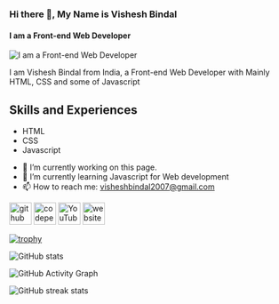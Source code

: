 ### Hi there 👋, My Name is Vishesh Bindal
#### I am a Front-end Web Developer
![I am a Front-end Web Developer](https://i.ibb.co/s2fmgKb/Hi-this-is-Vishesh-Bindal.png)

I am Vishesh Bindal from India, a Front-end Web Developer with Mainly HTML, CSS and some of Javascript

## Skills and Experiences
* HTML
* CSS
* Javascript

- 🔭 I’m currently working on this page. 
- 🌱 I’m currently learning Javascript for Web development 
- 📫 How to reach me: visheshbindal2007@gmail.com 


[<img src='https://cdn.jsdelivr.net/npm/simple-icons@3.0.1/icons/github.svg' alt='github' height='40'>](https://github.com/Vishesh-coder)  [<img src='https://cdn.jsdelivr.net/npm/simple-icons@3.0.1/icons/codepen.svg' alt='codepen' height='40'>](https://codepen.io/Vishesh-coder)  [<img src='https://cdn.jsdelivr.net/npm/simple-icons@3.0.1/icons/youtube.svg' alt='YouTube' height='40'>](https://www.youtube.com/channel/UCwOy7VuFyAvna3Ttu3YRl8g)  [<img src='https://cdn.jsdelivr.net/npm/simple-icons@3.0.1/icons/icloud.svg' alt='website' height='40'>](https://visheshbindal.epizy.com/)  

[![trophy](https://github-profile-trophy.vercel.app/?username=Vishesh-coder)](https://github.com/ryo-ma/github-profile-trophy)

![GitHub stats](https://github-readme-stats.vercel.app/api?username=Vishesh-coder&show_icons=true)  

![GitHub Activity Graph](https://activity-graph.herokuapp.com/graph?username=Vishesh-coder)  

![GitHub streak stats](https://github-readme-streak-stats.herokuapp.com/?user=Vishesh-coder)  
